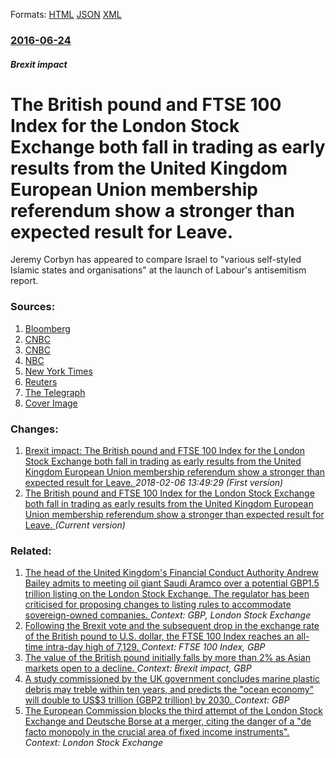 
Formats: [HTML](/news/2016/06/24/the-british-pound-and-ftse-100-index-for-the-london-stock-exchange-both-fall-in-trading-as-early-results-from-the-united-kingdom-european-un.html)  [JSON](/news/2016/06/24/the-british-pound-and-ftse-100-index-for-the-london-stock-exchange-both-fall-in-trading-as-early-results-from-the-united-kingdom-european-un.json)  [XML](/news/2016/06/24/the-british-pound-and-ftse-100-index-for-the-london-stock-exchange-both-fall-in-trading-as-early-results-from-the-united-kingdom-european-un.xml)  

### [2016-06-24](/news/2016/06/24/index.md)

##### Brexit impact
# The British pound and FTSE 100 Index for the London Stock Exchange both fall in trading as early results from the United Kingdom European Union membership referendum show a stronger than expected result for Leave. 

Jeremy Corbyn has appeared to compare Israel to &quot;various self-styled Islamic states and organisations&quot; at the launch of Labour&#39;s antisemitism report.


### Sources:

1. [Bloomberg](https://www.bloomberg.com/news/live-blog/2016-05-05/brexit-live-results-of-uk-s-eu-referendum)
2. [CNBC](https://www.cnbc.com/2016/06/23/us-markets.html)
3. [CNBC](https://www.cnbc.com/2016/06/24/us-markets.html)
4. [NBC](http://www.nbcnews.com/storyline/brexit-referendum/brexit-backlash-dow-opens-down-more-520-points-markets-reel-n598286)
5. [New York Times](https://www.nytimes.com/2016/06/25/business/dealbook/brexit-asian-stocks-bonds.html?smid=tw-nytimes&smtyp=cur&_r=1)
6. [Reuters](http://in.reuters.com/article/usa-stocks-idINL1N19G2I3)
7. [The Telegraph](http://www.telegraph.co.uk/news/2016/06/23/eu-referendum-will-it-be-brexit-exit-poll-and-results-live/)
7. [Cover Image](http://www.telegraph.co.uk/content/dam/video_previews/y/5/y5etjonde6e5isnbmnqjrqkmikwd66ig-xlarge.jpg)

### Changes:

1. [Brexit impact: The British pound and FTSE 100 Index for the London Stock Exchange both fall in trading as early results from the United Kingdom European Union membership referendum show a stronger than expected result for Leave. ](/news/2016/06/24/brexit-impact-the-british-pound-and-ftse-100-index-for-the-london-stock-exchange-both-fall-in-trading-as-early-results-from-the-united-king.md) _2018-02-06 13:49:29 (First version)_
1. [The British pound and FTSE 100 Index for the London Stock Exchange both fall in trading as early results from the United Kingdom European Union membership referendum show a stronger than expected result for Leave. ](/news/2016/06/24/the-british-pound-and-ftse-100-index-for-the-london-stock-exchange-both-fall-in-trading-as-early-results-from-the-united-kingdom-european-un.md) _(Current version)_

### Related:

1. [The head of the United Kingdom's Financial Conduct Authority Andrew Bailey admits to meeting oil giant Saudi Aramco over a potential GBP1.5 trillion listing on the London Stock Exchange. The regulator has been criticised for proposing changes to listing rules to accommodate sovereign-owned companies. ](/news/2017/10/13/the-head-of-the-united-kingdom-s-financial-conduct-authority-andrew-bailey-admits-to-meeting-oil-giant-saudi-aramco-over-a-potential-gbp1-5.md) _Context: GBP, London Stock Exchange_
2. [Following the Brexit vote and the subsequent drop in the exchange rate of the British pound to U.S. dollar, the FTSE 100 Index reaches an all-time intra-day high of 7,129. ](/news/2016/10/11/following-the-brexit-vote-and-the-subsequent-drop-in-the-exchange-rate-of-the-british-pound-to-u-s-dollar-the-ftse-100-index-reaches-an-al.md) _Context: FTSE 100 Index, GBP_
3. [The value of the British pound initially falls by more than 2% as Asian markets open to a decline. ](/news/2016/06/27/the-value-of-the-british-pound-initially-falls-by-more-than-2-as-asian-markets-open-to-a-decline.md) _Context: Brexit impact, GBP_
4. [A study commissioned by the UK government concludes marine plastic debris may treble within ten years, and predicts the "ocean economy" will double to US$3 trillion (GBP2 trillion) by 2030. ](/news/2018/03/20/a-study-commissioned-by-the-uk-government-concludes-marine-plastic-debris-may-treble-within-ten-years-and-predicts-the-ocean-economy-will.md) _Context: GBP_
5. [The European Commission blocks the third attempt of the London Stock Exchange and Deutsche Borse at a merger, citing the danger of a "de facto monopoly in the crucial area of fixed income instruments". ](/news/2017/03/29/the-european-commission-blocks-the-third-attempt-of-the-london-stock-exchange-and-deutsche-baprse-at-a-merger-citing-the-danger-of-a-de-fa.md) _Context: London Stock Exchange_
